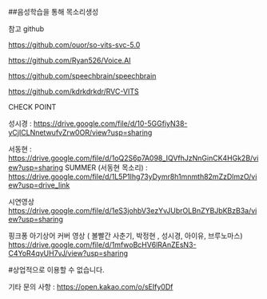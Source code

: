 ##음성학습을 통해 목소리생성

참고 github

https://github.com/ouor/so-vits-svc-5.0

https://github.com/Ryan526/Voice.AI

https://github.com/speechbrain/speechbrain

https://github.com/kdrkdrkdr/RVC-VITS


CHECK POINT 

성시경 : https://drive.google.com/file/d/10-5GGfiyN38-yCjICLNnetwufvZrw0OR/view?usp=sharing

서동현 : https://drive.google.com/file/d/1oQ2S6p7A098_IQVfhJzNnGinCK4HGk2B/view?usp=sharing
SUMMER (서동현 목소리) : https://drive.google.com/file/d/1L5P1Ihg73yDymr8h1mnmth82mZzDlmzO/view?usp=drive_link

시연영상
https://drive.google.com/file/d/1eS3johbV3ezYvJUbrOLBnZYBJbKBzB3a/view?usp=sharing

핑크퐁 아기상어 커버 영상 ( 볼빨간 사춘기, 박정현 , 성시경, 아이유, 브루노마스)
https://drive.google.com/file/d/1mfwoBcHV6lRAnZEsN3-C4YoR4qyUH7vJ/view?usp=sharing

#상업적으로 이용할 수 없습니다.


기타 문의 사항 :  https://open.kakao.com/o/sEIfy0Df
